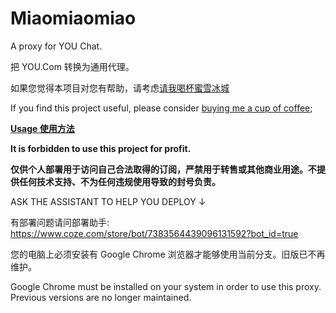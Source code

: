 # Miaomiaomiao

A proxy for YOU Chat.

把 YOU.Com 转换为通用代理。

如果您觉得本项目对您有帮助，请考虑[请我喝杯蜜雪冰城](https://github.com/sponsors/Archeb?frequency=one-time)

If you find this project useful, please consider [buying me a cup of coffee](https://github.com/sponsors/Archeb?frequency=one-time);

[**Usage 使用方法**](usage.md)

**It is forbidden to use this project for profit.**

**仅供个人部署用于访问自己合法取得的订阅，严禁用于转售或其他商业用途。不提供任何技术支持、不为任何违规使用导致的封号负责。**

ASK THE ASSISTANT TO HELP YOU DEPLOY ↓

有部署问题请问部署助手: https://www.coze.com/store/bot/7383564439096131592?bot_id=true

您的电脑上必须安装有 Google Chrome 浏览器才能够使用当前分支。旧版已不再维护。

Google Chrome must be installed on your system in order to use this proxy. Previous versions are no longer maintained.
